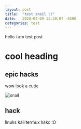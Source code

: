 ```yaml
---
layout: post
title:  "test snail :)"
date:   2020-04-09 13:30:07 -0500
categories: test
---
```


hello i am test post

# cool heading

## epic hacks

wow look a cutie

![snail](https://i.ytimg.com/vi/heUIg9cWHpw/maxresdefault.jpg)

## hack

linuks kali termux hakc :O